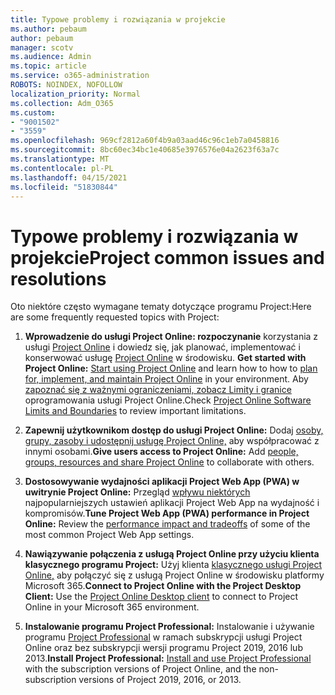 ```yaml
---
title: Typowe problemy i rozwiązania w projekcie
ms.author: pebaum
author: pebaum
manager: scotv
ms.audience: Admin
ms.topic: article
ms.service: o365-administration
ROBOTS: NOINDEX, NOFOLLOW
localization_priority: Normal
ms.collection: Adm_O365
ms.custom:
- "9001502"
- "3559"
ms.openlocfilehash: 969cf2812a60f4b9a03aad46c96c1eb7a0458816
ms.sourcegitcommit: 8bc60ec34bc1e40685e3976576e04a2623f63a7c
ms.translationtype: MT
ms.contentlocale: pl-PL
ms.lasthandoff: 04/15/2021
ms.locfileid: "51830844"
---
```

# <a name="project-common-issues-and-resolutions"></a><span data-ttu-id="daf44-102">Typowe problemy i rozwiązania w projekcie</span><span class="sxs-lookup"><span data-stu-id="daf44-102">Project common issues and resolutions</span></span>

<span data-ttu-id="daf44-103">Oto niektóre często wymagane tematy dotyczące programu Project:</span><span class="sxs-lookup"><span data-stu-id="daf44-103">Here are some frequently requested topics with Project:</span></span>

1. <span data-ttu-id="daf44-104">**Wprowadzenie do usługi Project Online: rozpoczynanie** korzystania z usługi [Project Online](https://docs.microsoft.com/ProjectOnline/get-started-with-project-online) i dowiedz się, jak planować, implementować i konserwować usługę [Project Online](https://docs.microsoft.com/projectonline/project-online) w środowisku.  </span><span class="sxs-lookup"><span data-stu-id="daf44-104">**Get started with Project Online:**  [Start using Project Online](https://docs.microsoft.com/ProjectOnline/get-started-with-project-online) and learn how to how to [plan for, implement, and maintain Project Online](https://docs.microsoft.com/projectonline/project-online) in your environment.</span></span> <span data-ttu-id="daf44-105">Aby [zapoznać się z ważnymi ograniczeniami, zobacz Limity i granice](https://docs.microsoft.com/ProjectOnline/project-online-software-boundaries-and-limits) oprogramowania usługi Project Online.</span><span class="sxs-lookup"><span data-stu-id="daf44-105">Check [Project Online Software Limits and Boundaries](https://docs.microsoft.com/ProjectOnline/project-online-software-boundaries-and-limits) to review important limitations.</span></span>

2. <span data-ttu-id="daf44-106">**Zapewnij użytkownikom dostęp do usługi Project Online:** Dodaj [osoby, grupy, zasoby i udostępnij usługę Project Online,](https://docs.microsoft.com/projectonline/step-2-add-people-to-project-online) aby współpracować z innymi osobami.</span><span class="sxs-lookup"><span data-stu-id="daf44-106">**Give users access to Project Online:** Add [people, groups, resources and share Project Online](https://docs.microsoft.com/projectonline/step-2-add-people-to-project-online) to collaborate with others.</span></span> 

3. <span data-ttu-id="daf44-107">**Dostosowywanie wydajności aplikacji Project Web App (PWA) w uwitrynie Project Online:** Przegląd [wpływu niektórych](https://docs.microsoft.com/projectonline/tune-project-online-performance) najpopularniejszych ustawień aplikacji Project Web App na wydajność i kompromisów.</span><span class="sxs-lookup"><span data-stu-id="daf44-107">**Tune Project Web App (PWA) performance in Project Online:** Review the [performance impact and tradeoffs](https://docs.microsoft.com/projectonline/tune-project-online-performance) of some of the most common Project Web App settings.</span></span>

4. <span data-ttu-id="daf44-108">**Nawiązywanie połączenia z usługą Project Online przy użyciu klienta klasycznego programu Project:** Użyj klienta [klasycznego usługi Project Online,](https://docs.microsoft.com/projectonline/connect-to-project-online-with-the-project-online-desktop-client) aby połączyć się z usługą Project Online w środowisku platformy Microsoft 365.</span><span class="sxs-lookup"><span data-stu-id="daf44-108">**Connect to Project Online with the Project Desktop Client:** Use the [Project Online Desktop client](https://docs.microsoft.com/projectonline/connect-to-project-online-with-the-project-online-desktop-client) to connect to Project Online in your Microsoft 365 environment.</span></span> 

5. <span data-ttu-id="daf44-109">**Instalowanie programu Project Professional:** Instalowanie i używanie programu [Project Professional](https://support.office.com/article/install-project-7059249b-d9fe-4d61-ab96-5c5bf435f281) w ramach subskrypcji usługi Project Online oraz bez subskrypcji wersji programu Project 2019, 2016 lub 2013.</span><span class="sxs-lookup"><span data-stu-id="daf44-109">**Install Project Professional:** [Install and use Project Professional](https://support.office.com/article/install-project-7059249b-d9fe-4d61-ab96-5c5bf435f281) with the subscription versions of Project Online, and the non-subscription versions of Project 2019, 2016, or 2013.</span></span>
